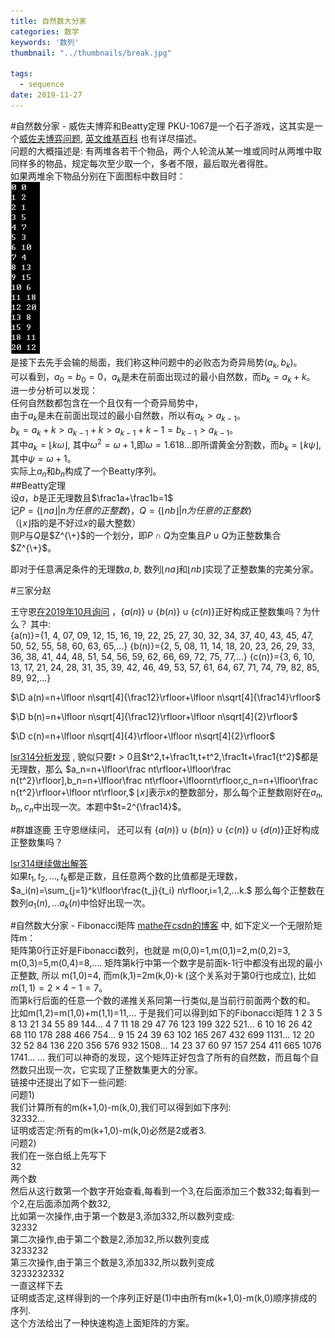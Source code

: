 ```yaml
---
title: 自然数大分家
categories: 数学
keywords: '数列'
thumbnail: "../thumbnails/break.jpg"

tags:
  - sequence
date: 2019-11-27
---
```


#自然数分家 - 威佐夫博弈和Beatty定理
PKU-1067是一个石子游戏，这其实是一个[威佐夫博弈问题](https://blog.csdn.net/wu_tongtong/article/details/79295069), [英文维基百科](https://en.wikipedia.org/wiki/Beatty_sequence) 也有详尽描述。  
问题的大概描述是: 有两堆各若干个物品，两个人轮流从某一堆或同时从两堆中取同样多的物品，规定每次至少取一个，多者不限，最后取光者得胜。  
如果两堆余下物品分别在下面图标中数目时：  
![wythoff](../images/wythoff.png)    
是接下去先手会输的局面，我们称这种问题中的必败态为奇异局势$(a_k,b_k)$。  
可以看到，$a_0=b_0=0$，$a_k$是未在前面出现过的最小自然数，而$b_k=a_k+k$。  
进一步分析可以发现：  
  任何自然数都包含在一个且仅有一个奇异局势中，  
由于$a_k$是未在前面出现过的最小自然数，所以有$a_k \gt a_{k−1}$。  
$b_k=a_k+k\gt a_{k−1}+k\gt a_{k−1}+k−1=b_{k−1}\gt a_{k−1}$。  
其中$a_k=\lfloor k\omega\rfloor$, 其中$\omega^2=\omega+1$,即$\omega = 1.618\dots$即所谓黄金分割数，而$b_k=\lfloor k\psi\rfloor$,其中$\psi=\omega+1$。  
实际上$a_n$和$b_n$构成了一个Beatty序列。  
##Beatty定理  
设$a，b$是正无理数且$\frac1a+\frac1b=1$  
记$P=\{\lfloor na\rfloor|n为任意的正整数\}，Q=\{\lfloor nb\rfloor|n为任意的正整数\}$  
（$\lfloor x\rfloor$指的是不好过$x$的最大整数）  
则$P$与$Q$是$Z^{\+}$的一个划分，即$P∩Q$为空集且$P∪Q$为正整数集合$Z^{\+}$。  

即对于任意满足条件的无理数$a,b$, 数列$\lfloor na\rfloor$和$\lfloor nb\rfloor$实现了正整数集的完美分家。  

#三家分赵

王守恩[在2019年10月询问](https://bbs.emath.ac.cn/thread-16952-1-1.html) ，$\{a(n)\}\cup\{b(n)\}\cup\{c(n)\}$正好构成正整数集吗？为什么？
其中:  
{a(n)}={1, 4, 07, 09, 12, 15, 16, 19, 22, 25, 27, 30, 32, 34, 37, 40, 43, 45, 47, 50, 52, 55, 58, 60, 63, 65,...}
{b(n)}={2, 5, 08, 11, 14, 18, 20, 23, 26, 29, 33, 36, 38, 41, 44, 48, 51, 54, 56, 59, 62, 66, 69, 72, 75, 77,...}
{c(n)}={3, 6, 10, 13, 17, 21, 24, 28, 31, 35, 39, 42, 46, 49, 53, 57, 61, 64, 67, 71, 74, 79, 82, 85, 89, 92,...}

$\D a(n)=n+\lfloor n\sqrt[4]{\frac12}\rfloor+\lfloor n\sqrt[4]{\frac14}\rfloor$

$\D b(n)=n+\lfloor n\sqrt[4]{\frac12}\rfloor+\lfloor n\sqrt[4]{2}\rfloor$

$\D c(n)=n+\lfloor n\sqrt[4]{4}\rfloor+\lfloor n\sqrt[4]{2}\rfloor$

[lsr314分析发现](https://bbs.emath.ac.cn/forum.php?mod=redirect&goto=findpost&ptid=16952&pid=81380&fromuid=20) ,
貌似只要$t\gt 0$且$t^2,t+\frac1t,t+t^2,\frac1t+\frac1{t^2}$都是无理数，那么
$a_n=n+\lfloor\frac nt\rfloor+\lfloor\frac n{t^2}\rfloor],b_n=n+\lfloor\frac nt\rfloor+\lfloornt\rfloor,c_n=n+\lfloor\frac n{t^2}\rfloor+\lfloor nt\rfloor,$
$\lfloor x\rfloor$表示$x$的整数部分，那么每个正整数刚好在$a_n,b_n,c_n$中出现一次。本题中$t=2^{\frac14}$。  

#群雄逐鹿
王守恩继续问， 还可以有 $\{a(n)\}\cup\{b(n)\}\cup\{c(n)\}\cup\{d(n)\}$正好构成正整数集吗？ 

[lsr314继续做出解答](https://bbs.emath.ac.cn/forum.php?mod=redirect&goto=findpost&ptid=16952&pid=81499&fromuid=20)  
如果$t_1,t_2,…,t_k$都是正数，且任意两个数的比值都是无理数，  
$a_i(n)=\sum_{j=1}^k\lfloor\frac{t_j}{t_i} n\rfloor,i=1,2,…k.$
那么每个正整数在数列$a_1(n),…a_k(n)$中恰好出现一次。

#自然数大分家 - Fibonacci矩阵
[mathe在csdn的博客](https://blog.csdn.net/mathe/article/details/1600057) 中, 如下定义一个无限阶矩阵m：  
矩阵第0行正好是Fibonacci数列，也就是 m(0,0)=1,m(0,1)=2,m(0,2)=3, m(0,3)=5,m(0,4)=8,....
矩阵第k行中第一个数字是前面k-1行中都没有出现的最小正整数,  所以
m(1,0)=4, 而m(k,1)=2m(k,0)-k (这个关系对于第0行也成立), 比如$m(1,1)=2\times4-1=7$。  
而第k行后面的任意一个数的递推关系同第一行类似,是当前行前面两个数的和。  
比如m(1,2)=m(1,0)+m(1,1)=11,...
于是我们可以得到如下的Fibonacci矩阵
1 2 3 5 8 13 21 34 55 89 144...
4 7 11 18 29 47 76 123 199 322 521...
6 10 16 26 42 68 110 178 288 466 754...
9 15 24 39 63 102 165 267 432 699 1131...
12 20 32 52 84 136 220 356 576 932 1508...
14 23 37 60 97 157 254 411 665 1076 1741...
...
我们可以神奇的发现，这个矩阵正好包含了所有的自然数，而且每个自然数只出现一次，它实现了正整数集更大的分家。  
链接中还提出了如下一些问题:  
问题1)  
我们计算所有的m(k+1,0)-m(k,0),我们可以得到如下序列:  
32332...  
证明或否定:所有的m(k+1,0)-m(k,0)必然是2或者3.  
问题2)  
我们在一张白纸上先写下  
32  
两个数  
然后从这行数第一个数字开始查看,每看到一个3,在后面添加三个数332;每看到一个2,在后面添加两个数32,  
比如第一次操作,由于第一个数是3,添加332,所以数列变成:  
32332  
第二次操作,由于第二个数是2,添加32,所以数列变成  
3233232  
第三次操作,由于第三个数是3,添加332,所以数列变成  
3233232332  
一直这样下去  
证明或否定,这样得到的一个序列正好是(1)中由所有m(k+1,0)-m(k,0)顺序排成的序列.  
这个方法给出了一种快速构造上面矩阵的方案。

